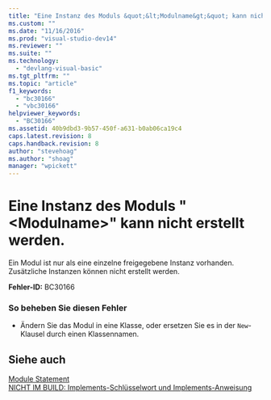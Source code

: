 ```yaml
---
title: "Eine Instanz des Moduls &quot;&lt;Modulname&gt;&quot; kann nicht erstellt werden. | Microsoft Docs"
ms.custom: ""
ms.date: "11/16/2016"
ms.prod: "visual-studio-dev14"
ms.reviewer: ""
ms.suite: ""
ms.technology: 
  - "devlang-visual-basic"
ms.tgt_pltfrm: ""
ms.topic: "article"
f1_keywords: 
  - "bc30166"
  - "vbc30166"
helpviewer_keywords: 
  - "BC30166"
ms.assetid: 40b9dbd3-9b57-450f-a631-b0ab06ca19c4
caps.latest.revision: 8
caps.handback.revision: 8
author: "stevehoag"
ms.author: "shoag"
manager: "wpickett"
---
```

# Eine Instanz des Moduls &quot;&lt;Modulname&gt;&quot; kann nicht erstellt werden.
Ein Modul ist nur als eine einzelne freigegebene Instanz vorhanden. Zusätzliche Instanzen können nicht erstellt werden.  
  
 **Fehler\-ID:** BC30166  
  
### So beheben Sie diesen Fehler  
  
-   Ändern Sie das Modul in eine Klasse, oder ersetzen Sie es in der `New`\-Klausel durch einen Klassennamen.  
  
## Siehe auch  
 [Module Statement](../../visual-basic/language-reference/statements/module-statement.md)   
 [NICHT IM BUILD: Implements\-Schlüsselwort und Implements\-Anweisung](http://msdn.microsoft.com/de-de/b96560f7-6413-480f-a1e2-f80253bab5be)